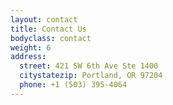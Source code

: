```yaml
---
layout: contact 
title: Contact Us
bodyclass: contact
weight: 6
address:
  street: 421 SW 6th Ave Ste 1400
  citystatezip: Portland, OR 97204
  phone: +1 (503) 395-4064
---
```

<!-- Google Code for Contact form submission Conversion Page -->
<script type="text/javascript">
/* <![CDATA[ */
var google_conversion_id = 869229992;
var google_conversion_language = "en";
var google_conversion_format = "3";
var google_conversion_color = "ffffff";
var google_conversion_label = "DPjkCOjbmG0QqMu9ngM";
var google_remarketing_only = false;
/* ]]> */
</script>
<script type="text/javascript" src="//www.googleadservices.com/pagead/conversion.js">
</script>
<noscript>
<div style="display:inline;">
<img height="1" width="1" style="border-style:none;" alt="" src="//www.googleadservices.com/pagead/conversion/869229992/?label=DPjkCOjbmG0QqMu9ngM&amp;guid=ON&amp;script=0"/>
</div>
</noscript>

<script type="text/javascript">
(function(a,e,c,f,g,h,b,d){var k={ak:"869229992",cl:"224TCPXy_2wQqMu9ngM",autoreplace:"+1 (503) 395-4064"};a[c]=a[c]||function(){(a[c].q=a[c].q||[]).push(arguments)};a[g]||(a[g]=k.ak);b=e.createElement(h);b.async=1;b.src="//www.gstatic.com/wcm/loader.js";d=e.getElementsByTagName(h)[0];d.parentNode.insertBefore(b,d);a[f]=function(b,d,e){a[c](2,b,k,d,null,new Date,e)};a[f]()})(window,document,"_googWcmImpl","_googWcmGet","_googWcmAk","script");
</script>
